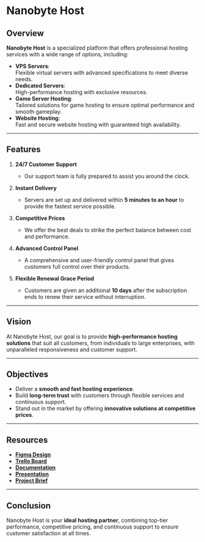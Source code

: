 # Nanobyte Host  

## Overview  
**Nanobyte Host** is a specialized platform that offers professional hosting services with a wide range of options, including:  

- **VPS Servers**:  
  Flexible virtual servers with advanced specifications to meet diverse needs.  
- **Dedicated Servers**:  
  High-performance hosting with exclusive resources.  
- **Game Server Hosting**:  
  Tailored solutions for game hosting to ensure optimal performance and smooth gameplay.  
- **Website Hosting**:  
  Fast and secure website hosting with guaranteed high availability.  

---

## Features  

1. **24/7 Customer Support**  
   - Our support team is fully prepared to assist you around the clock.  

2. **Instant Delivery**  
   - Servers are set up and delivered within **5 minutes to an hour** to provide the fastest service possible.  

3. **Competitive Prices**  
   - We offer the best deals to strike the perfect balance between cost and performance.  

4. **Advanced Control Panel**  
   - A comprehensive and user-friendly control panel that gives customers full control over their products.  

5. **Flexible Renewal Grace Period**  
   - Customers are given an additional **10 days** after the subscription ends to renew their service without interruption.  

---

## Vision  
At Nanobyte Host, our goal is to provide **high-performance hosting solutions** that suit all customers, from individuals to large enterprises, with unparalleled responsiveness and customer support.  

---

## Objectives  

- Deliver a **smooth and fast hosting experience**.  
- Build **long-term trust** with customers through flexible services and continuous support.  
- Stand out in the market by offering **innovative solutions at competitive prices**.  

---

## Resources  

- **[Figma Design](https://www.figma.com/design/jWXDrfvlRLehAzu415CqHm/Nanobyte-Host?node-id=0-1&node-type=canvas&t=9mCIzmvNifd3RBaM-0)**  
- **[Trello Board](https://trello.com/b/kkYTj37e/nanobyte-host)**  
- **[Documentation](#)**  
- **[Presentation](#)**  
- **[Project Brief](#)**  

---

## Conclusion  
Nanobyte Host is your **ideal hosting partner**, combining top-tier performance, competitive pricing, and continuous support to ensure customer satisfaction at all times.
